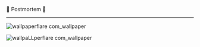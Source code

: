 🍂 Postmortem 🍂
____________________________________________________________________


![wallpaperflare com_wallpaper](https://github.com/khalidhub7/alx-system_engineering-devops/assets/139714446/4cb13dd2-f752-4dbf-a063-fc559c88a332)


![wallpaLLperflare com_wallpaper](https://github.com/khalidhub7/alx-system_engineering-devops/assets/139714446/f5d027ad-fae2-4975-adf4-c9e9fe8d8543)
